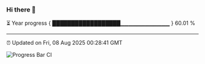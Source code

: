 ### Hi there 👋

⏳ Year progress { ██████████████████▁▁▁▁▁▁▁▁▁▁▁▁ } 60.01 %

---

⏰ Updated on Fri, 08 Aug 2025 00:28:41 GMT

![Progress Bar CI](https://github.com/liununu/liununu/workflows/Progress%20Bar%20CI/badge.svg)

